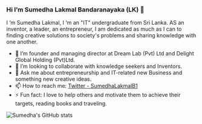 ### Hi I’m Sumedha Lakmal Bandaranayaka (LK) 👋

I ‘m Sumedha Lakmal, I ‘m an "IT" undergraduate from Sri Lanka. AS an inventor, a leader, an entrepreneur, I am dedicated as much as I can to finding creative solutions to society's problems and sharing knowledge with one another.


- 🔭 I’m founder and managing director at Dream Lab (Pvt) Ltd and Delight Global Holding (Pvt)Ltd.
- 👯 I’m looking to collaborate with knowledge seekers and Inventors.
- 💬 Ask me about entrepreneurship and IT-related new Business and something new creative ideas.
- 📫 How to reach me: [Twitter - SumedhaLakmalB1](https://twitter.com/SumedhaLakmalB1)
- ⚡ Fun fact: I love to help others and motivate them to achieve their targets, reading books and traveling.


![Sumedha's GitHub stats](https://github-readme-stats.vercel.app/api?username=sumedhaLakmal&show_icons=true&theme=radical)
